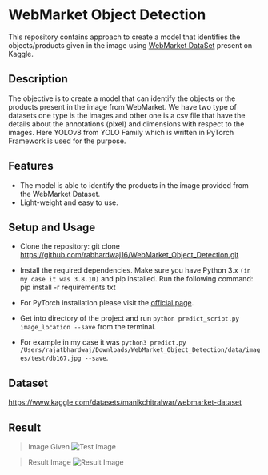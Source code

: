 # WebMarket Object Detection
This repository contains approach to create a model that identifies the objects/products given in the image using [WebMarket DataSet](https://www.kaggle.com/datasets/manikchitralwar/webmarket-dataset) present on Kaggle.

## Description
The objective is to create a model that can identify the objects or the products present in the image from WebMarket. We have two type of datasets one type is the images and other one is a csv file that have the details about the annotations (pixel) and dimensions with respect to the images. Here YOLOv8 from YOLO Family which is written in PyTorch Framework is used for the purpose.

## Features
- The model is able to identify the products in the image provided from the WebMarket Dataset.
- Light-weight and easy to use.

## Setup and Usage
- Clone the repository: git clone https://github.com/rabhardwaj16/WebMarket_Object_Detection.git

- Install the required dependencies. Make sure you have Python 3.x `(in my case it was 3.8.10)` and pip installed. Run the following command: pip install -r requirements.txt

- For PyTorch installation please visit the [official page](https://pytorch.org/).

- Get into directory of the project and run `python predict_script.py image_location --save`  from the terminal.

- For example in my case it was `python3 predict.py /Users/rajatbhardwaj/Downloads/WebMarket_Object_Detection/data/images/test/db167.jpg --save`.

## Dataset

https://www.kaggle.com/datasets/manikchitralwar/webmarket-dataset

## Result
> Image Given
![Test Image](../_images/db167.jpg)

> Result Image
![Result Image](../_images/db167_p.jpg)

